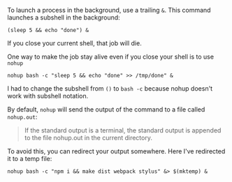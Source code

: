 To launch a process in the background, use a trailing `&`. This command launches a subshell in the background:

```shell
(sleep 5 && echo "done") &
```

If you close your current shell, that job will die.

One way to make the job stay alive even if you close your shell is to use `nohup`

```shell
nohup bash -c "sleep 5 && echo "done" >> /tmp/done" &
```

I had to change the subshell from `()` to `bash -c` because nohup doesn't work with subshell notation.

By default, `nohup` will send the output of the command to a file called `nohup.out`:

> If the standard output is a terminal, the standard output is appended to the file nohup.out in the current directory.

To avoid this, you can redirect your output somewhere. Here I've redirected it to a temp file:

`nohup bash -c "npm i && make dist webpack stylus" &> $(mktemp) &`